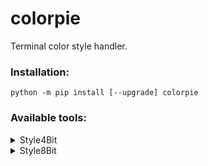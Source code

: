 # colorpie
Terminal color style handler.

### Installation:

```commandline
python -m pip install [--upgrade] colorpie
```

### Available tools:

<details>
<summary>Style4Bit</summary>
<p>

```python

from colorpie import Style4Bit

style = Style4Bit(
    color='red',
    highlight='black',
    attributes=['bold', 'slow_blink']
)

if __name__ == '__main__':
    print(style.format('Hello, World!'))
```

</p>
</details>


<details>
<summary>Style8Bit</summary>
<p>

```python

from colorpie import Style8Bit

style = Style8Bit(
    color=0,
    highlight=16,
    attributes=['bold']
)

if __name__ == '__main__':
    print(style.format('Hello, World!'))
```

Some colors can be referred to by their name:

`
black, maroon, green, olive, navy, purple, teal, silver,
grey, red, lime, yellow, blue, magenta, cyan, white and gold
`

Also, by their hex or rgb values.
(see `__256_color__` dict in [mapping.py](src/colorpie/mapping.py)).

</p>
</details>
